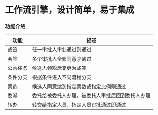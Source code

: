 # 工作流引擎，设计简单，易于集成

### 功能介绍
| 功能   | 描述                       | 
|------|--------------------------|
| 或签   | 任一审批人审批通过则通过             |
| 会签   | 多个审批人全部同意才通过             |
| 公共任务 | 候选人领取后变更为或签              |
| 条件分支 | 根据条件进入不同流程分支             |
| 票选   | 候选人同意达到指定票数或指定比例则通过      |
| 委派   | 委托给被委托人办理，被委托人审批后回到委托人办理 |
| 转办   | 转交给指定人员，指定人员审批通过即通过      |

